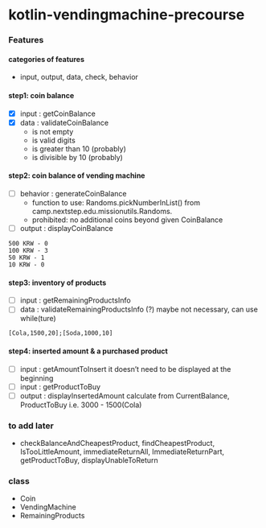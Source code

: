 # kotlin-vendingmachine-precourse

### Features
#### categories of features
- input, output, data, check, behavior

#### step1: coin balance
- [x] input : getCoinBalance
- [x] data : validateCoinBalance
  - is not empty
  - is valid digits
  - is greater than 10 (probably)
  - is divisible by 10 (probably)
#### step2: coin balance of vending machine
- [ ] behavior : generateCoinBalance
  - function to use: Randoms.pickNumberInList() from camp.nextstep.edu.missionutils.Randoms.
  - prohibited: no additional coins beyond given CoinBalance
- [ ] output : displayCoinBalance
```
500 KRW - 0
100 KRW - 3
50 KRW - 1
10 KRW - 0
```
#### step3: inventory of products
- [ ] input : getRemainingProductsInfo
- [ ] data : validateRemainingProductsInfo (?)
maybe not necessary, can use while(ture)
```
[Cola,1500,20];[Soda,1000,10]
``` 
#### step4: inserted amount & a purchased product
- [ ] input : getAmountToInsert
it doesn’t need to be displayed at the beginning
- [ ] input : getProductToBuy
- [ ] output : displayInsertedAmount
calculate from CurrentBalance, ProductToBuy
i.e. 3000 - 1500(Cola)

### to add later
- checkBalanceAndCheapestProduct, findCheapestProduct, IsTooLittleAmount, immediateReturnAll, ImmediateReturnPart,  getProductToBuy, displayUnableToReturn

### class
- Coin 
- VendingMachine
- RemainingProducts
